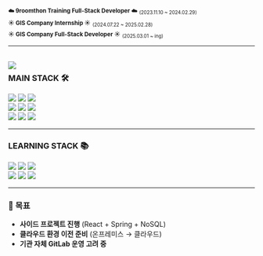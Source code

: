 <!--
## Hi there 👋

**ko6dong/ko6dong** is a ✨ _special_ ✨ repository because its `README.md` (this file) appears on your GitHub profile.

Here are some ideas to get you started:

- 🔭 I’m currently working on ...
- 🌱 I’m currently learning ...
- 👯 I’m looking to collaborate on ...
- 🤔 I’m looking for help with ...
- 💬 Ask me about ...
- 📫 How to reach me: ...
- 😄 Pronouns: ...
- ⚡ Fun fact: ...
-->

<div align="left">
  
<sub>**☁️ 9roomthon Training Full-Stack Developer ☁️**</sub> <sub><sub>(2023.11.10 ~ 2024.02.29)</sub></sub> <br />
<sub>**☀️ GIS Company Internship ☀️**</sub> <sub><sub>(2024.07.22 ~ 2025.02.28)</sub></sub><br />
<sub>**☀️ GIS Company Full-Stack Developer ☀️**</sub> <sub><sub>(2025.03.01 ~ ing)</sub></sub>

</div>

---

<br />

<!-- GitHub Most Used Languages -->
<img align="left" src="https://github-readme-stats.vercel.app/api/top-langs/?username=ko6dong&theme=transparent&exclude_repo=Computer-Science-Engineering&layout=compact&langs_count=10"/>

<div align="left">

### MAIN STACK 🛠️
<img src="https://img.shields.io/badge/Java-007396?style=for-the-badge&logo=java&logoColor=white"/>
<img src="https://img.shields.io/badge/Spring-6DB33F?style=for-the-badge&logo=spring&logoColor=white"/>
<img src="https://img.shields.io/badge/JSP-FF9800?style=for-the-badge&logo=java&logoColor=white"/>
<br>
<img src="https://img.shields.io/badge/JavaScript-F7DF1E?style=for-the-badge&logo=javascript&logoColor=black"/>
<img src="https://img.shields.io/badge/jQuery-0769AD?style=for-the-badge&logo=jquery&logoColor=white"/>
<img src="https://img.shields.io/badge/MyBatis-DC382D?style=for-the-badge&logo=apachemaven&logoColor=white"/>
<br />
<img src="https://img.shields.io/badge/SQL-CC2927?style=for-the-badge&logo=microsoftsqlserver&logoColor=white"/>
<img src="https://img.shields.io/badge/PostgreSQL-336791?style=for-the-badge&logo=postgresql&logoColor=white"/>
<img src="https://img.shields.io/badge/Oracle-F80000?style=for-the-badge&logo=oracle&logoColor=white"/>

---

### LEARNING STACK 📚
<img src="https://img.shields.io/badge/React-61DAFB?style=for-the-badge&logo=react&logoColor=black"/>
<img src="https://img.shields.io/badge/TypeScript-3178C6?style=for-the-badge&logo=typescript&logoColor=white"/>
<img src="https://img.shields.io/badge/MongoDB-47A248?style=for-the-badge&logo=mongodb&logoColor=white"/>
<br>
<img src="https://img.shields.io/badge/Docker-2496ED?style=for-the-badge&logo=docker&logoColor=white"/>
<img src="https://img.shields.io/badge/Kubernetes-326CE5?style=for-the-badge&logo=kubernetes&logoColor=white"/>
<img src="https://img.shields.io/badge/CI/CD-1F7FFF?style=for-the-badge&logo=githubactions&logoColor=white"/>

---

### 🎯 목표
- **사이드 프로젝트 진행** (React + Spring + NoSQL)
- **클라우드 환경 이전 준비** (온프레미스 → 클라우드)
- **기관 자체 GitLab 운영 고려 중**
</div>
